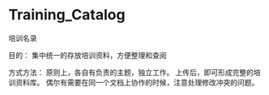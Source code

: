 # Training_Catalog
培训名录

目的：
集中统一的存放培训资料，方便整理和查阅

方式方法：
原则上，各自有负责的主题，独立工作。
上传后，即可形成完整的培训资料库。
偶尔有需要在同一个文档上协作的时候，注意处理修改冲突的问题。
